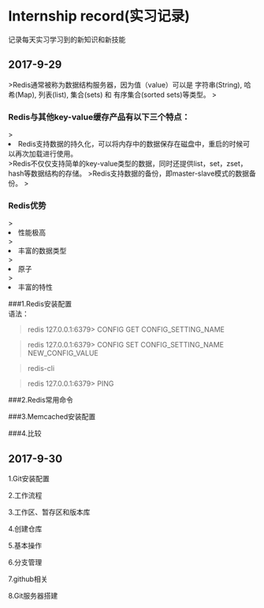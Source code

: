 ﻿# Internship record(实习记录)   
记录每天实习学习到的新知识和新技能

<h2>2017-9-29</h2>
>Redis通常被称为数据结构服务器，因为值（value）可以是 字符串(String), 哈希(Map), 列表(list), 集合(sets) 和 有序集合(sorted sets)等类型。
><h3>Redis与其他key-value缓存产品有以下三个特点：</h3>
><li>Redis支持数据的持久化，可以将内存中的数据保存在磁盘中，重启的时候可以再次加载进行使用。</li>
>Redis不仅仅支持简单的key-value类型的数据，同时还提供list，set，zset，hash等数据结构的存储。</li>
>Redis支持数据的备份，即master-slave模式的数据备份。</li>
><h3>Redis优势</h3>
><li>性能极高</li>
><li>丰富的数据类型</li> 
><li>原子</li>
><li>丰富的特性</li>

###1.Redis安装配置   
语法：   
>redis 127.0.0.1:6379> CONFIG GET CONFIG_SETTING_NAME   

>redis 127.0.0.1:6379> CONFIG SET CONFIG_SETTING_NAME NEW_CONFIG_VALUE   

>redis-cli   

>redis 127.0.0.1:6379> PING   

>
>
>
>
>
###2.Redis常用命令   


###3.Memcached安装配置   

###4.比较   


<h2>2017-9-30</h2>
1.Git安装配置   

2.工作流程   

3.工作区、暂存区和版本库   

4.创建仓库   

5.基本操作   

6.分支管理   

7.github相关   

8.Git服务器搭建   

 